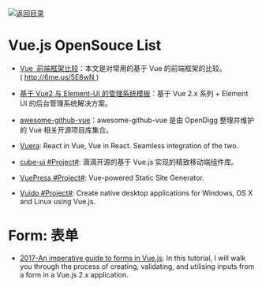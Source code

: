 [![返回目录](https://user-images.githubusercontent.com/5803001/38079637-ff0abcf0-3371-11e8-9b76-ad651620afc7.jpg)](https://github.com/wxyyxc1992/Awesome-Lists)

# Vue.js OpenSouce List

- [Vue  前端框架比较](http://6me.us/5E8wN)：本文是对常用的基于 Vue 的前端框架的比较。( http://6me.us/5E8wN )

- [基于 Vue2 与 Element-UI 的管理系统模板](https://github.com/lin-xin/manage-system)：基于 Vue 2.x 系列 + Element UI 的后台管理系统解决方案。

* [awesome-github-vue](https://github.com/opendigg/awesome-github-vue)：awesome-github-vue 是由 OpenDigg 整理并维护的 Vue 相关开源项目库集合。

* [Vuera](https://parg.co/UmA): React in Vue, Vue in React. Seamless integration of the two.

- [cube-ui #Project#](https://didi.github.io/cube-ui/#/zh-CN): 滴滴开源的基于 Vue.js 实现的精致移动端组件库。

* [VuePress #Project#](https://vuepress.vuejs.org/): Vue-powered Static Site Generator.

* [Vuido #Project#](https://github.com/mimecorg/vuido): Create native desktop applications for Windows, OS X and Linux using Vue.js.

# Form: 表单

- [2017-An imperative guide to forms in Vue.js](https://parg.co/UGT): In this tutorial, I will walk you through the process of creating, validating, and utilising inputs from a form in a Vue.js 2.x application.
